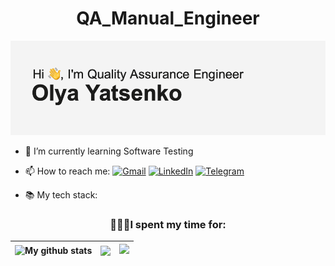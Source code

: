 <h1 align="center">QA_Manual_Engineer</h1>

![image](https://github.com/olyacenko/olyacenko/blob/main/header.png)
- 🌱 I’m currently learning Software Testing

- 📫 How to reach me: [![Gmail](https://img.shields.io/badge/Gmail-D14836?style=for-the-badge&logo=gmail&logoColor=white&style=flat)](mailto:olyacenko1@gmail.com) [![LinkedIn](https://img.shields.io/badge/linkedin-%230077B5.svg?style=for-the-badge&logo=linkedin&logoColor=white&style=flat)](https://www.linkedin.com/in/olyacenko/) [![Telegram](https://img.shields.io/badge/Telegram-2CA5E0?style=for-the-badge&logo=telegram&logoColor=white&style=flat)](https://t.me/olyacenko)

- 📚 My tech stack:
  

<h3 align="center">👩🏻‍💻I spent my time for: </h3>

| <img align="center" src="https://github-readme-stats.vercel.app/api?username=olyacenko&show_icons=true&theme=buefy&hide_border=true" alt="My github stats" />  | <img align="center" src="https://github-readme-stats.vercel.app/api/top-langs/?username=olyacenko&layout=compact&theme=buefy&hide_border=true" /> |  <img src="https://komarev.com/ghpvc/?username=olyacenko" /> |
| ------------- | ------------- | ---------- |


<!--
**olyacenko/olyacenko** is a ✨ _special_ ✨ repository because its `README.md` (this file) appears on your GitHub profile.

Here are some ideas to get you started:

- 🔭 I’m currently working on ...
- 🌱 I’m currently learning ...
- 👯 I’m looking to collaborate on ...
- 🤔 I’m looking for help with ...
- 💬 Ask me about ...
- 📫 How to reach me: ...
- 😄 Pronouns: ...
- ⚡ Fun fact: ...
-->
